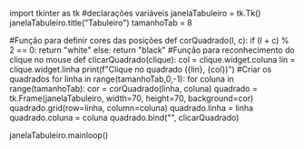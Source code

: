 import tkinter as tk
#declarações variáveis
janelaTabuleiro = tk.Tk()
janelaTabuleiro.title("Tabuleiro")
tamanhoTab = 8

#Função para definir cores das posições
def corQuadrado(l, c):
    if (l + c) % 2 == 0:
        return "white"
    else:
        return "black"
#Função para reconhecimento do clique no mouse
def clicarQuadrado(clique):
    col = clique.widget.coluna
    lin = clique.widget.linha
    print(f"Clique no quadrado ({lin}, {col})")
#Criar os quadrados
for linha in range(tamanhoTab,0,-1):
    for coluna in range(tamanhoTab):
        cor = corQuadrado(linha, coluna)
        quadrado = tk.Frame(janelaTabuleiro, width=70, height=70, background=cor)
        quadrado.grid(row=linha, column=coluna)
        quadrado.linha = linha
        quadrado.coluna = coluna
        quadrado.bind("<Button-1>", clicarQuadrado)

janelaTabuleiro.mainloop()
